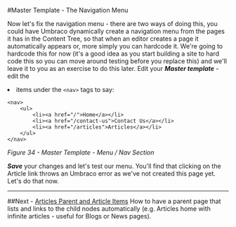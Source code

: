 #Master Template - The Navigation Menu


Now let's fix the navigation menu - there are two ways of doing this, you could have Umbraco dynamically create a navigation menu from the pages it has in the Content Tree, so that when an editor creates a page it automatically appears or, more simply you can hardcode it. We're going to hardcode this for now (it's a good idea as you start building a site to hard code this so you can move around testing before you replace this) and we'll leave it to you as an exercise to do this later. Edit your **_Master template_** - edit the <li> items under the `<nav>` tags to say:
	
	<nav>
		<ul>
			<li><a href="/">Home</a></li>
			<li><a href="/contact-us">Contact Us</a></li>
			<li><a href="/articles">Articles</a></li>
		</ul>
	</nav>

*Figure 34 - Master Template - Menu / Nav Section*


**_Save_** your changes and let's test our menu. You'll find that clicking on the Article link throws an Umbraco error as we've not created this page yet. Let's do that now.

---
##Next - [Articles Parent and Article Items](Articles-Parent-and-Article-Items.md)
How to have a parent page that lists and links to the child nodes automatically (e.g. Articles home with infinite articles - useful for Blogs or News pages). 
